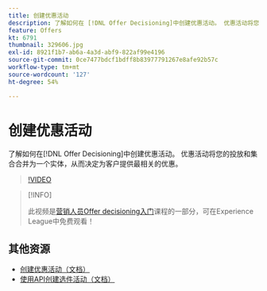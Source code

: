 ```yaml
---
title: 创建优惠活动
description: 了解如何在 [!DNL Offer Decisioning]中创建优惠活动。 优惠活动将您的投放和集合合并为一个实体，从而决定为客户提供最相关的优惠。
feature: Offers
kt: 6791
thumbnail: 329606.jpg
exl-id: 8921f1b7-ab6a-4a3d-abf9-822af99e4196
source-git-commit: 0ce7477bdcf1bdff8b83977791267e8afe92b57c
workflow-type: tm+mt
source-wordcount: '127'
ht-degree: 54%

---
```


# 创建优惠活动

了解如何在[!DNL Offer Decisioning]中创建优惠活动。 优惠活动将您的投放和集合合并为一个实体，从而决定为客户提供最相关的优惠。

>[!VIDEO](https://video.tv.adobe.com/v/329606?quality=12&learn=on)

>[!INFO]
>
> 此视频是[营销人员Offer decisioning入门](https://experienceleague.adobe.com/?lang=zh-Hans?recommended=ExperiencePlatform-U-1-2020.1.offerdecisioning)课程的一部分，可在Experience League中免费观看！


## 其他资源

* [创建优惠活动（文档）](https://experienceleague.adobe.com/docs/offer-decisioning/using/create-offer-activities.html)
* [使用API创建选件活动（文档）](https://experienceleague.adobe.com/docs/offer-decisioning/using/api-reference/activities-api/create.html)
